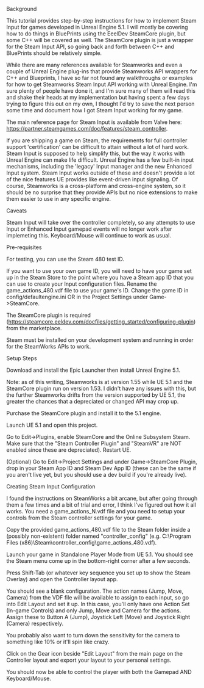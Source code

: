 Background

This tutorial provides step-by-step instructions for how to implement Steam Input for games developed in Unreal Engine 5.1. I will mostly be covering how to do things in BluePrints using the EeelDev SteamCore plugin, but some C++ will be covered as well. The SteamCore plugin is just a wrapper for the Steam Input API, so going back and forth between C++ and BluePrints should be relatively simple.

While there are many references available for Steamworks and even a couple of Unreal Engine plug-ins that provide Steamworks API wrappers for C++ and Blueprints, I have so far not found any walkthroughs or examples for how to get Steamworks Steam Input API working with Unreal Engine. I'm sure plenty of people have done it, and I'm sure many of them will read this and shake their heads at my implementation but having spent a few days trying to figure this out on my own, I thought I'd try to save the next person some time and document how I got Steam Input working for my game.

The main reference page for Steam Input is available from Valve here: https://partner.steamgames.com/doc/features/steam_controller.

If you are shipping a game on Steam, the requirements for full controller support 'certification' can be difficult to attain without a lot of hard work. Steam Input is supposed to help simplify this, but the way it works with Unreal Engine can make life difficult. Unreal Engine has a few built-in input mechanisms, including the 'legacy' Input manager and the new Enhanced Input system. Steam Input works outside of these and doesn't provide a lot of the nice features UE provides like event-driven input signaling. Of course, Steamworks is a cross-platform and cross-engine system, so it should be no surprise that they provide APIs but no nice extensions to make them easier to use in any specific engine.

Caveats

Steam Input will take over the controller completely, so any attempts to use Input or Enhanced Input gamepad events will no longer work after implemeting this. Keyboard/Mouse will continue to work as usual.

Pre-requisites

For testing, you can use the Steam 480 test ID.

If you want to use your own game ID, you will need to have your game set up in the Steam Store to the point where you have a Steam app ID that you can use to create your Input configuration files. Rename the game_actions_480.vdf file to use your game's ID. Change the game ID in config/defaultengine.ini OR in the Project Settings under Game->SteamCore.

The SteamCore plugin is required (https://steamcore.eeldev.com/docfiles/getting_started/configuring-plugin) from the marketplace.

Steam must be installed on your development system and running in order for the SteamWorks APIs to work.

Setup Steps

Download and install the Epic Launcher then install Unreal Engine 5.1.

Note: as of this writing, Steamworks is at version 1.55 while UE 5.1 and the SteamCore plugin run on version 1.53. I didn't have any issues with this, but the further Steamworks drifts from the version supported by UE 5.1, the greater the chances that a depreciated or changed API may crop up.

Purchase the SteamCore plugin and install it to the 5.1 engine.

Launch UE 5.1 and open this project.

Go to Edit->Plugins, enable SteamCore and the Online Subsystem Steam. Make sure that the "Steam Controller Plugin" and "SteamVR" are NOT enabled since these are depreciated). Restart UE.

(Optional) Go to Edit->Project Settings and under Game->SteamCore Plugin, drop in your Steam App ID and Steam Dev App ID (these can be the same if you aren't live yet, but you should use a dev build if you're already live).

Creating Steam Input Configuration

I found the instructions on SteamWorks a bit arcane, but after going through them a few times and a bit of trial and error, I think I've figured out how it all works. You need a game_actions_N.vdf file and you need to setup your controls from the Steam controller settings for your game.

Copy the provided game_actions_480.vdf file to the Steam folder inside a (possibly non-existent) folder named "controller_config" (e.g. C:\Program Files (x86)\Steam\controller_config\game_actions_480.vdf).

Launch your game in Standalone Player Mode from UE 5.1. You should see the Steam menu come up in the bottom-right corner after a few seconds.

Press Shift-Tab (or whatever key sequence you set up to show the Steam Overlay) and open the Controller layout app.

You should see a blank configuration. The action names (Jump, Move, Camera) from the VDF file will be available to assign to each input, so go into Edit Layout and set it up. In this case, you'll only have one Action Set (In-game Controls) and only Jump, Move and Camera for the actions. Assign these to Button A (Jump), Joystick Left (Move) and Joystick Right (Camera) respectively.

You probably also want to turn down the sensitivity for the camera to something like 10% or it'll spin like crazy.

Click on the Gear icon beside "Edit Layout" from the main page on the Controller layout and export your layout to your personal settings.

You should now be able to control the player with both the Gamepad AND Keyboard/Mouse.